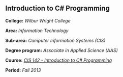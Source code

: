## Introduction to C# Programming

**College:** *Wilbur Wright College*

**Area:** *Information Technology*

**Sub-area:** *Computer Information Systems (CIS)*

**Degree program:** *Associate in Applied Science (AAS)*

**Course:** [*CIS 142 - Introduction to C# Programming*](http://www.ccc.edu/programs/Pages/Computer-Information-Systems-Associate-in-Applied-Science.aspx)

**Period:** *Fall 2013*